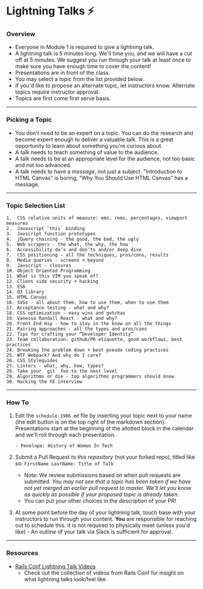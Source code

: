 # Lightning Talks :zap:

### Overview

* Everyone in Module 1 is required to give a lightning talk.
* A lightning talk is 5 minutes long. We'll time you, and we will have a cut off at 5 minutes. We suggest you run through your talk at least once to make sure you have enough time to cover the content!
* Presentations are in front of the class.
* You may select a topic from the list provided below.
* If you'd like to propose an alternate topic, let instructors know. Alternate topics require instructor approval.
* Topics are first come first serve basis.

---

### Picking a Topic

* You don't need to be an expert on a topic. You can do the research and become expert enough to deliver a valuable talk. This is a great opportunity to learn about something you're curious about.
* A talk needs to teach something of value to the audience.
* A talk needs to be at an appropriate level for the audience, not too basic and not too advanced.
* A talk needs to have a *message*, not just a subject. "Introduction to HTML Canvas" is boring, "Why You Should Use HTML Canvas" has a message.

---

### Topic Selection List
```
1.  CSS relative units of measure: ems, rems, percentages, viewport measures
2.  Javascript `this` binding
3.  Javscript function prototypes
4.  jQuery chaining - the good, the bad, the ugly
5.  Web scrapers - the what, the why, the how
6.  Accessibility do’s and don’ts and/or deep dive
7.  CSS positioning - all the techniques, pros/cons, results
8.  Media queries - screens + beyond
9.  Javscript - closures
10. Object Oriented Programming
11. What is this VIM you speak of?
12. Client side security + hacking
13. ES6
14. D3 library
15. HTML Canvas
16. SVGs - all about them, how to use them, when to use them
17. Acceptance testing - what and why?
18. CSS optimization - easy wins and gotchas
19. Vanessa Randall React - what and why?
20. Front End Hip - how to stay in the know on all the things
21. Pairing approaches - all the types and pros/cons
22. Tips for crafting your “Developer Identity”
23. Team collaboration: github/PR etiquette, good workflows, best practices
24. Breaking the problem down + best pseudo coding practices
25. WTF Webpack? And why do I care?
26. CSS Styleguides
27. Linters - what, why, how, types?
28. Take your `git` foo to the next level
29. Algorithms or die - top algorithms programmers should know
30. Hacking the FE interview
```

---

### How To

1. Edit the `schedule-1906.md` file by inserting your topic next to your name (the edit button is on the top right of the markdown section). Presentations start at the beginning of the allotted block in the calendar and we'll roll through each presentation.

	```
	- Penelope: History of Women In Tech
	```

2. Submit a Pull Request *to this repository* (not your forked repo), titled like so: `FirstName LastName: Title of Talk`

	* Note: We review submissions based on when pull requests are submitted. *You may not see that a topic has been taken if we have not yet merged an earlier pull request to master. We'll let you know as quickly as possible if your proposed topic is already taken.*
	* You can put your other choices in the description of your PR!

3. At some point before the day of your lightning talk, touch base with your instructors to run through your content. **You** are responsible for reaching out to schedule this. It is not required to physically meet (unless you'd like) - An outline of your talk via Slack is sufficient for approval.

----

### Resources
* [Rails Conf Lightning Talk Videos](https://www.youtube.com/watch?v=DHHHnPwSY5I)
	- Check out the collection of videos from Rails Conf for insight on what lightning talks look/feel like.
